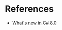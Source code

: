 # References

- [What's new in C# 8.0](https://docs.microsoft.com/en-us/dotnet/csharp/whats-new/csharp-8)
